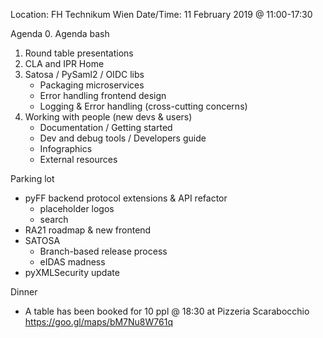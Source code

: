 Location: FH Technikum Wien
Date/Time: 11 February 2019 @ 11:00-17:30

Agenda
0. Agenda bash
1. Round table presentations
2. CLA and IPR Home
3. Satosa / PySaml2 / OIDC libs
   - Packaging microservices
   - Error handling frontend design
   - Logging & Error handling (cross-cutting concerns)
4. Working with people (new devs & users)
   - Documentation / Getting started
   - Dev and debug tools / Developers guide
   - Infographics
   - External resources


Parking lot
   - pyFF backend protocol extensions & API refactor
      - placeholder logos
      - search
   - RA21 roadmap & new frontend
   - SATOSA
      - Branch-based release process
      - eIDAS madness
   - pyXMLSecurity update

Dinner
   - A table has been booked for 10 ppl @ 18:30 at Pizzeria Scarabocchio https://goo.gl/maps/bM7Nu8W761q
